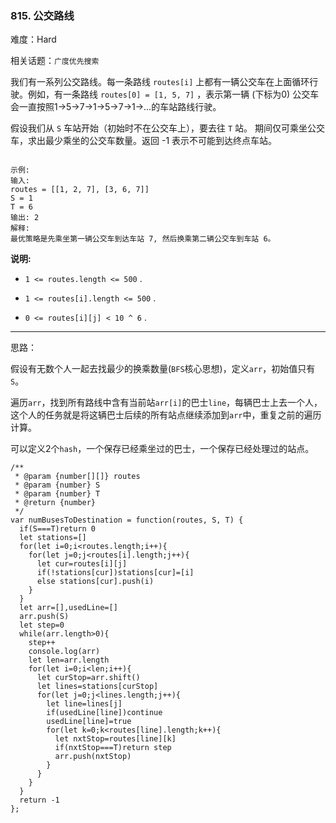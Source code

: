 ### 815. 公交路线

难度：Hard

相关话题：`广度优先搜索`

我们有一系列公交路线。每一条路线  `routes[i]` 上都有一辆公交车在上面循环行驶。例如，有一条路线 `routes[0] = [1, 5, 7]` ，表示第一辆 (下标为0) 公交车会一直按照1->5->7->1->5->7->1->...的车站路线行驶。



假设我们从 `S` 车站开始（初始时不在公交车上），要去往 `T` 站。 期间仅可乘坐公交车，求出最少乘坐的公交车数量。返回 -1 表示不可能到达终点车站。



```

示例:
输入: 
routes = [[1, 2, 7], [3, 6, 7]]
S = 1
T = 6
输出: 2
解释: 
最优策略是先乘坐第一辆公交车到达车站 7, 然后换乘第二辆公交车到车站 6。
```


**说明:** 




* `1 <= routes.length <= 500` .

* `1 <= routes[i].length <= 500` .

* `0 <= routes[i][j] < 10 ^ 6` .






-----

思路：

假设有无数个人一起去找最少的换乘数量(`BFS`核心思想)，定义`arr`，初始值只有`S`。

遍历`arr`，找到所有路线中含有当前站`arr[i]`的巴士`line`，每辆巴士上去一个人，这个人的任务就是将这辆巴士后续的所有站点继续添加到`arr`中，重复之前的遍历计算。

可以定义2个`hash`，一个保存已经乘坐过的巴士，一个保存已经处理过的站点。

```
/**
 * @param {number[][]} routes
 * @param {number} S
 * @param {number} T
 * @return {number}
 */
var numBusesToDestination = function(routes, S, T) {
  if(S===T)return 0
  let stations=[]
  for(let i=0;i<routes.length;i++){
    for(let j=0;j<routes[i].length;j++){
      let cur=routes[i][j]
      if(!stations[cur])stations[cur]=[i]
      else stations[cur].push(i)
    }
  }
  let arr=[],usedLine=[]
  arr.push(S)
  let step=0
  while(arr.length>0){
    step++
    console.log(arr)
    let len=arr.length
    for(let i=0;i<len;i++){
      let curStop=arr.shift()
      let lines=stations[curStop]
      for(let j=0;j<lines.length;j++){
        let line=lines[j]
        if(usedLine[line])continue
        usedLine[line]=true
        for(let k=0;k<routes[line].length;k++){
          let nxtStop=routes[line][k]
          if(nxtStop===T)return step
          arr.push(nxtStop)
        }
      }
    }
  }
  return -1
};
```

